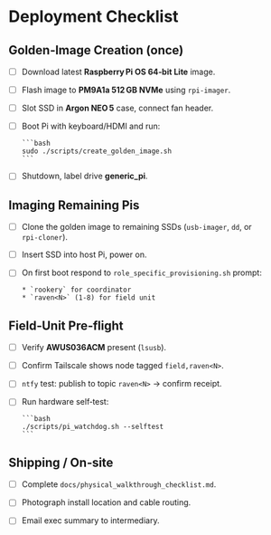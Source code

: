 # Deployment Checklist

## Golden‑Image Creation (once)

- [ ] Download latest **Raspberry Pi OS 64‑bit Lite** image.
- [ ] Flash image to **PM9A1a 512 GB NVMe** using `rpi-imager`.
- [ ] Slot SSD in **Argon NEO 5** case, connect fan header.
- [ ] Boot Pi with keyboard/HDMI and run:

      ```bash
      sudo ./scripts/create_golden_image.sh
      ```

- [ ] Shutdown, label drive **generic_pi**.

## Imaging Remaining Pis

- [ ] Clone the golden image to remaining SSDs (`usb‑imager`, `dd`, or `rpi‑cloner`).
- [ ] Insert SSD into host Pi, power on.
- [ ] On first boot respond to `role_specific_provisioning.sh` prompt:

      * `rookery` for coordinator
      * `raven<N>` (1‑8) for field unit

## Field‑Unit Pre‑flight

- [ ] Verify **AWUS036ACM** present (`lsusb`).
- [ ] Confirm Tailscale shows node tagged `field,raven<N>`.
- [ ] `ntfy` test: publish to topic `raven<N>` → confirm receipt.
- [ ] Run hardware self‑test:

      ```bash
      ./scripts/pi_watchdog.sh --selftest
      ```

## Shipping / On‑site

- [ ] Complete `docs/physical_walkthrough_checklist.md`.
- [ ] Photograph install location and cable routing.
- [ ] Email exec summary to intermediary.

